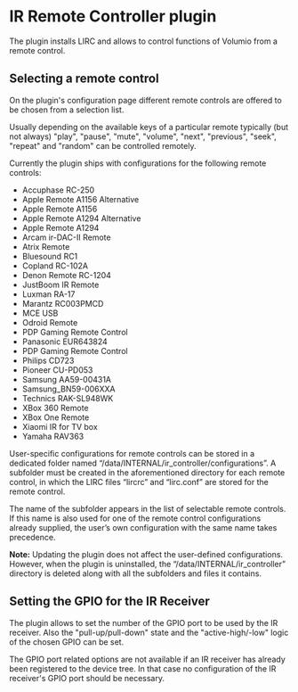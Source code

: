 # IR Remote Controller plugin

The plugin installs LIRC and allows to control functions of Volumio from a remote control.

## Selecting a remote control
On the plugin's configuration page different remote controls are offered to be chosen from a selection list.

Usually depending on the available keys of a particular remote typically (but not always) "play", "pause", "mute", "volume", "next", "previous", "seek", "repeat" and "random" can be controlled remotely.

Currently the plugin ships with configurations for the following remote controls:

* Accuphase RC-250
* Apple Remote A1156 Alternative
* Apple Remote A1156
* Apple Remote A1294 Alternative
* Apple Remote A1294
* Arcam ir-DAC-II Remote
* Atrix Remote
* Bluesound RC1
* Copland RC-102A
* Denon Remote RC-1204
* JustBoom IR Remote
* Luxman RA-17
* Marantz RC003PMCD
* MCE USB
* Odroid Remote
* PDP Gaming Remote Control
* Panasonic EUR643824
* PDP Gaming Remote Control
* Philips CD723
* Pioneer CU-PD053
* Samsung AA59-00431A
* Samsung_BN59-006XXA
* Technics RAK-SL948WK
* XBox 360 Remote
* XBox One Remote
* Xiaomi IR for TV box
* Yamaha RAV363

User-specific configurations for remote controls can be stored in a dedicated folder named “/data/INTERNAL/ir_controller/configurations”. A subfolder must be created in the aforementioned directory for each remote control, in which the LIRC files “lircrc” and “lirc.conf” are stored for the remote control.

The name of the subfolder appears in the list of selectable remote controls. If this name is also used for one of the remote control configurations already supplied, the user’s own configuration with the same name takes precedence.

**Note:** Updating the plugin does not affect the user-defined configurations. However, when the plugin is uninstalled, the “/data/INTERNAL/ir_controller” directory is deleted along with all the subfolders and files it contains.

## Setting the GPIO for the IR Receiver
The plugin allows to set the number of the GPIO port to be used by the IR receiver. Also the "pull-up/pull-down" state and the "active-high/-low" logic of the chosen GPIO can be set.

The GPIO port related options are not available if an IR receiver has already been registered to the device tree. In that case no configuration of the IR receiver's GPIO port should be necessary.
